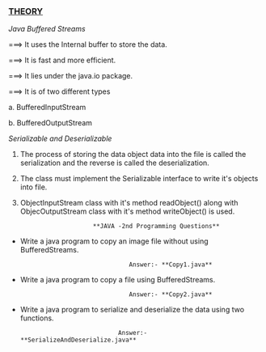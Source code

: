 ### [THEORY](https://github.com/markdown-it/markdown-it-abbr)

_Java Buffered Streams_

===> It uses the Internal buffer to store the data.

===> It is fast and more efficient.

===> It lies under the java.io package.

===> It is of two different types

a. BufferedInputStream

b. BufferedOutputStream

_Serializable and Deserializable_

1.  The process of storing the data object data into the file is called the serialization and the reverse is called the deserialization.

2.  The class must implement the Serializable interface to write it's objects into file.

3.  ObjectInputStream class with it's method readObject() along with ObjecOutputStream class with it's method writeObject() is used.

                            **JAVA -2nd Programming Questions**

- Write a java program to copy an image file without using BufferedStreams.

                                    Answer:- **Copy1.java**

- Write a java program to copy a file using BufferedStreams.

                                    Answer:- **Copy2.java**

* Write a java program to serialize and deserialize the data using two functions.

                                 Answer:- **SerializeAndDeserialize.java**
